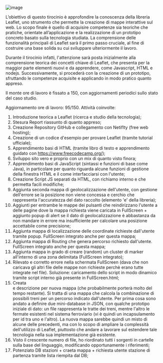![image](https://github.com/user-attachments/assets/e3e4400d-296a-4dd2-a3fb-c2f2d7026f0d)



L’obiettivo di questo tirocinio è approfondire la conoscenza della libreria Leaflet, uno strumento che permette la creazione di mappe interattive sul web. Lo scopo finale è quello di acquisire competenze sia teoriche che pratiche, orientate all’applicazione e la realizzazione di un prototipo concreto basato sulla tecnologia studiata. La comprensione delle funzionalità principali di Leaflet sarà il primo passo cruciale, al fine di costruire una base solida su cui sviluppare ulteriormente il lavoro.

Durante il tirocinio infatti, l'attenzione sarà posta inizialmente alla comprensione teorica dei concetti chiave di Leaflet, che presenta per la maggior parte elementi nuovi e da apprendere, come Javascript, HTML e nodejs. Successivamente, si procederà con la creazione di un prototipo, sfruttando le competenze acquisite e applicando in modo pratico quanto appreso.

Il monte ore di lavoro è fissato a 150, con aggiornamenti periodici sullo stato del caso studio.

Aggiornamento ore di lavoro: 95/150.
Attività coinvolte:
  1) Introduzione teorica a Leaflet (ricerca e studio della tecnologia);
  2) Stesura Report riassunto di quanto appreso;
  3) Creazione Repository GitHub e collegamento con Netiflty (free web hosting);
  4) Creazione di un codice d'esempio per provare Leaflet (tramite tutorial ufficiale);
  5) Apprendimento basi di HTML (tramite libro di testo e apprendimento guidato con https://www.freecodecamp.org/);
  6) Sviluppo sito vero e proprio con un mix di quanto visto finora;
  7) Apprendimento basi di JavaScript (sintassi e funzioni di base come Java), in particolare per quanto riguarda alcune funzioni di gestione della finestra HTML e il come interfacciarsi con l'utente;
  8) Creazione Script JS separati da HTML, con richiamo interno e che permetta facili modifiche;
  9) Aggiunta seconda mappa di geolocalizzazione dell'utente, con gestione dell'errore se la posizione non viene concessa e cerchio che rappresenta l'accuratezza del dato raccolto (elemento 'e' della libreria);
  10) Aggiunti per entrambe le mappe dei pulsanti che reindirizzano l'utente a delle pagine dove la mappa richiesta viene caricata in FullScreen + aggiunto popup di alert se il dato di geolocalizzazione è abbastanza da non mandare in errore ma insufficiente per calcolare una posizione accettabile come precisione;
  11) Aggiunta mappa di localizzazione delle coordinate richieste dall'utente tramite popup. FullScreen integrato anche per questa mappa;
  12) Aggiunta mappa di Routing che genera percorso richiesto dall'utente. FullScreen integrato anche per questa mappa;
  13) Aggiunta mappa in grado di creare (random) un cluster di marker all'interno di una zona delimitata (FullScreen integrato);
  14) Rilevato e corretto errore nella schermata FullScreen (dava che non caricava gli altri file delle mappe non richieste perchè erano tutte integrate nel file). Soluzione: caricamento dello script in modo dinamico tramite script interno già presente in FullScreen.html;
  15) Creata <div> e descrizione per nuova mappa (che probabilmente porterà molto del tempo restante). Si tratta di una mappa che calcola la combinazione di possibili treni per un percorso indicato dall'utente. Per prima cosa sono andato a definire due mini-database in JSON, con qualche prototipo iniziale di dato: un file rappresenta le tratte dei treni, mentre l'altro le fermate esistenti nel sistema ferroviario (vi è quindi un incapsulamento per id tra uno e l'altro). La nuova mappa sarebbe quindi un misto di alcune delle precedenti, ma con lo scopo di ampliare la complessità dell'utilizzo di Leaflet, piuttosto che andare a lavorare sul estendere tale tecnologia nella sua implementazione già esistente.
  16) Visto il crescente numero di file, ho riordinato tutti i sorgenti in cartelle sulla base del linguaggio, modificando opportunamente i riferimenti;
17) Potenziato DB stazioni + craeta mappa + richiesta utente stazione di partenza tramite lista riempita dal DB;

